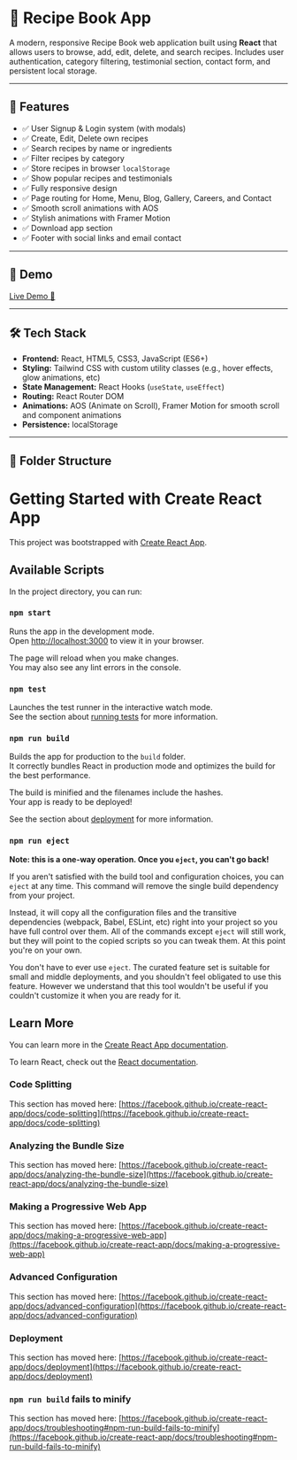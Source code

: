 # 🍲 Recipe Book App

A modern, responsive Recipe Book web application built using **React** that allows users to browse, add, edit, delete, and search recipes. Includes user authentication, category filtering, testimonial section, contact form, and persistent local storage.

---

## 🌟 Features

- ✅ User Signup & Login system (with modals)
- ✅ Create, Edit, Delete own recipes
- ✅ Search recipes by name or ingredients
- ✅ Filter recipes by category
- ✅ Store recipes in browser `localStorage`
- ✅ Show popular recipes and testimonials
- ✅ Fully responsive design
- ✅ Page routing for Home, Menu, Blog, Gallery, Careers, and Contact
- ✅ Smooth scroll animations with AOS
- ✅ Stylish animations with Framer Motion
- ✅ Download app section
- ✅ Footer with social links and email contact

---

## 📸 Demo

[Live Demo 🚀](https://recipe-book-gilt-two.vercel.app/)  

---

## 🛠️ Tech Stack

- **Frontend:** React, HTML5, CSS3, JavaScript (ES6+)
- **Styling:** Tailwind CSS with custom utility classes (e.g., hover effects, glow animations, etc)
- **State Management:** React Hooks (`useState`, `useEffect`)
- **Routing:** React Router DOM
- **Animations:** AOS (Animate on Scroll), Framer Motion for smooth scroll and component animations
- **Persistence:** localStorage

---

## 📂 Folder Structure

# Getting Started with Create React App

This project was bootstrapped with [Create React App](https://github.com/facebook/create-react-app).

## Available Scripts

In the project directory, you can run:

### `npm start`

Runs the app in the development mode.\
Open [http://localhost:3000](http://localhost:3000) to view it in your browser.

The page will reload when you make changes.\
You may also see any lint errors in the console.

### `npm test`

Launches the test runner in the interactive watch mode.\
See the section about [running tests](https://facebook.github.io/create-react-app/docs/running-tests) for more information.

### `npm run build`

Builds the app for production to the `build` folder.\
It correctly bundles React in production mode and optimizes the build for the best performance.

The build is minified and the filenames include the hashes.\
Your app is ready to be deployed!

See the section about [deployment](https://facebook.github.io/create-react-app/docs/deployment) for more information.

### `npm run eject`

**Note: this is a one-way operation. Once you `eject`, you can't go back!**

If you aren't satisfied with the build tool and configuration choices, you can `eject` at any time. This command will remove the single build dependency from your project.

Instead, it will copy all the configuration files and the transitive dependencies (webpack, Babel, ESLint, etc) right into your project so you have full control over them. All of the commands except `eject` will still work, but they will point to the copied scripts so you can tweak them. At this point you're on your own.

You don't have to ever use `eject`. The curated feature set is suitable for small and middle deployments, and you shouldn't feel obligated to use this feature. However we understand that this tool wouldn't be useful if you couldn't customize it when you are ready for it.

## Learn More

You can learn more in the [Create React App documentation](https://facebook.github.io/create-react-app/docs/getting-started).

To learn React, check out the [React documentation](https://reactjs.org/).

### Code Splitting

This section has moved here: [https://facebook.github.io/create-react-app/docs/code-splitting](https://facebook.github.io/create-react-app/docs/code-splitting)

### Analyzing the Bundle Size

This section has moved here: [https://facebook.github.io/create-react-app/docs/analyzing-the-bundle-size](https://facebook.github.io/create-react-app/docs/analyzing-the-bundle-size)

### Making a Progressive Web App

This section has moved here: [https://facebook.github.io/create-react-app/docs/making-a-progressive-web-app](https://facebook.github.io/create-react-app/docs/making-a-progressive-web-app)

### Advanced Configuration

This section has moved here: [https://facebook.github.io/create-react-app/docs/advanced-configuration](https://facebook.github.io/create-react-app/docs/advanced-configuration)

### Deployment

This section has moved here: [https://facebook.github.io/create-react-app/docs/deployment](https://facebook.github.io/create-react-app/docs/deployment)

### `npm run build` fails to minify

This section has moved here: [https://facebook.github.io/create-react-app/docs/troubleshooting#npm-run-build-fails-to-minify](https://facebook.github.io/create-react-app/docs/troubleshooting#npm-run-build-fails-to-minify)

